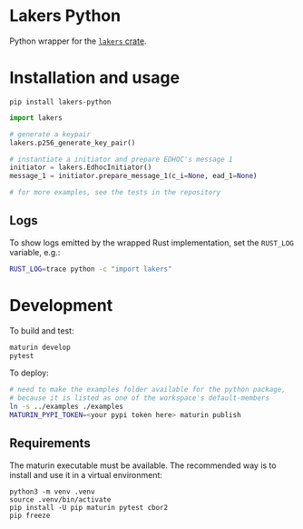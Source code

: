 # Lakers Python
Python wrapper for the [`lakers` crate](https://github.com/openwsn-berkeley/lakers).

# Installation and usage

```console
pip install lakers-python
```

```python
import lakers

# generate a keypair
lakers.p256_generate_key_pair()

# instantiate a initiator and prepare EDHOC's message 1
initiator = lakers.EdhocInitiator()
message_1 = initiator.prepare_message_1(c_i=None, ead_1=None)

# for more examples, see the tests in the repository
```

## Logs
To show logs emitted by the wrapped Rust implementation, set the `RUST_LOG` variable, e.g.:

```bash
RUST_LOG=trace python -c "import lakers"
```

# Development

To build and test:
```bash
maturin develop
pytest
```

To deploy:
```bash
# need to make the examples folder available for the python package,
# because it is listed as one of the workspace's default-members
ln -s ../examples ./examples
MATURIN_PYPI_TOKEN=<your pypi token here> maturin publish
```

## Requirements

The maturin executable must be available. The recommended way is to install and use it in a virtual environment:

```
python3 -m venv .venv
source .venv/bin/activate
pip install -U pip maturin pytest cbor2
pip freeze
```
